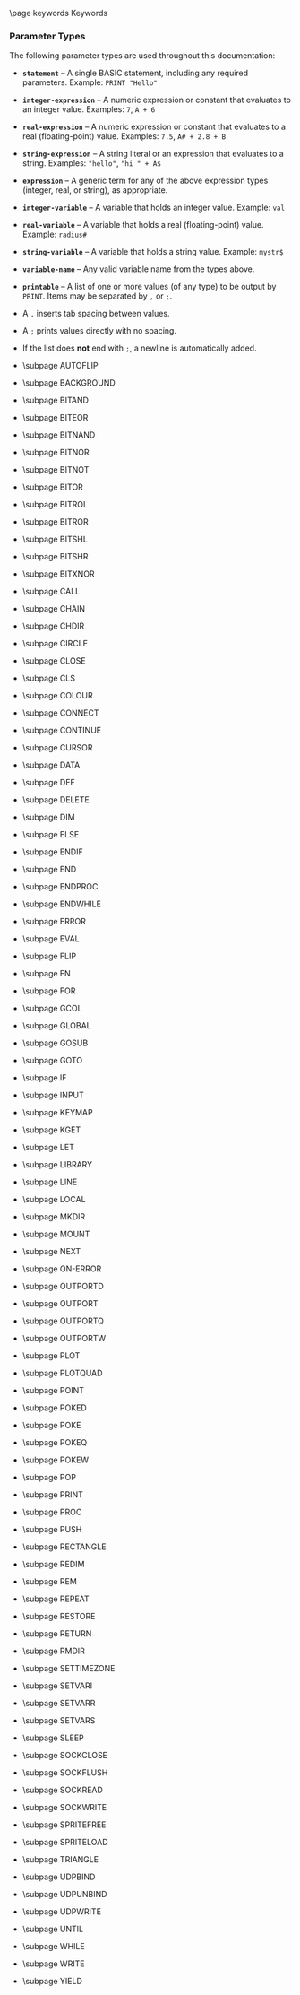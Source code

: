 \page keywords Keywords

### Parameter Types

The following parameter types are used throughout this documentation:

* **`statement`** – A single BASIC statement, including any required parameters.
Example: `PRINT "Hello"`

* **`integer-expression`** – A numeric expression or constant that evaluates to an integer value.
Examples: `7`, `A + 6`

* **`real-expression`** – A numeric expression or constant that evaluates to a real (floating-point) value.
Examples: `7.5`, `A# + 2.8 + B`

* **`string-expression`** – A string literal or an expression that evaluates to a string.
Examples: `"hello"`, `"hi " + A$`

* **`expression`** – A generic term for any of the above expression types (integer, real, or string), as appropriate.

* **`integer-variable`** – A variable that holds an integer value.
Example: `val`

* **`real-variable`** – A variable that holds a real (floating-point) value.
Example: `radius#`

* **`string-variable`** – A variable that holds a string value.
Example: `mystr$`

* **`variable-name`** – Any valid variable name from the types above.

* **`printable`** – A list of one or more values (of any type) to be output by `PRINT`. Items may be separated by `,` or `;`.
- A `,` inserts tab spacing between values.
- A `;` prints values directly with no spacing.
- If the list does **not** end with `;`, a newline is automatically added.

- \subpage AUTOFLIP
- \subpage BACKGROUND
- \subpage BITAND
- \subpage BITEOR
- \subpage BITNAND
- \subpage BITNOR
- \subpage BITNOT
- \subpage BITOR
- \subpage BITROL
- \subpage BITROR
- \subpage BITSHL
- \subpage BITSHR
- \subpage BITXNOR
- \subpage CALL
- \subpage CHAIN
- \subpage CHDIR
- \subpage CIRCLE
- \subpage CLOSE
- \subpage CLS
- \subpage COLOUR
- \subpage CONNECT
- \subpage CONTINUE
- \subpage CURSOR
- \subpage DATA
- \subpage DEF
- \subpage DELETE
- \subpage DIM
- \subpage ELSE
- \subpage ENDIF
- \subpage END
- \subpage ENDPROC
- \subpage ENDWHILE
- \subpage ERROR
- \subpage EVAL
- \subpage FLIP
- \subpage FN
- \subpage FOR
- \subpage GCOL
- \subpage GLOBAL
- \subpage GOSUB
- \subpage GOTO
- \subpage IF
- \subpage INPUT
- \subpage KEYMAP
- \subpage KGET
- \subpage LET
- \subpage LIBRARY
- \subpage LINE
- \subpage LOCAL
- \subpage MKDIR
- \subpage MOUNT
- \subpage NEXT
- \subpage ON-ERROR
- \subpage OUTPORTD
- \subpage OUTPORT
- \subpage OUTPORTQ
- \subpage OUTPORTW
- \subpage PLOT
- \subpage PLOTQUAD
- \subpage POINT
- \subpage POKED
- \subpage POKE
- \subpage POKEQ
- \subpage POKEW
- \subpage POP
- \subpage PRINT
- \subpage PROC
- \subpage PUSH
- \subpage RECTANGLE
- \subpage REDIM
- \subpage REM
- \subpage REPEAT
- \subpage RESTORE
- \subpage RETURN
- \subpage RMDIR
- \subpage SETTIMEZONE
- \subpage SETVARI
- \subpage SETVARR
- \subpage SETVARS
- \subpage SLEEP
- \subpage SOCKCLOSE
- \subpage SOCKFLUSH
- \subpage SOCKREAD
- \subpage SOCKWRITE
- \subpage SPRITEFREE
- \subpage SPRITELOAD
- \subpage TRIANGLE
- \subpage UDPBIND
- \subpage UDPUNBIND
- \subpage UDPWRITE
- \subpage UNTIL
- \subpage WHILE
- \subpage WRITE
- \subpage YIELD